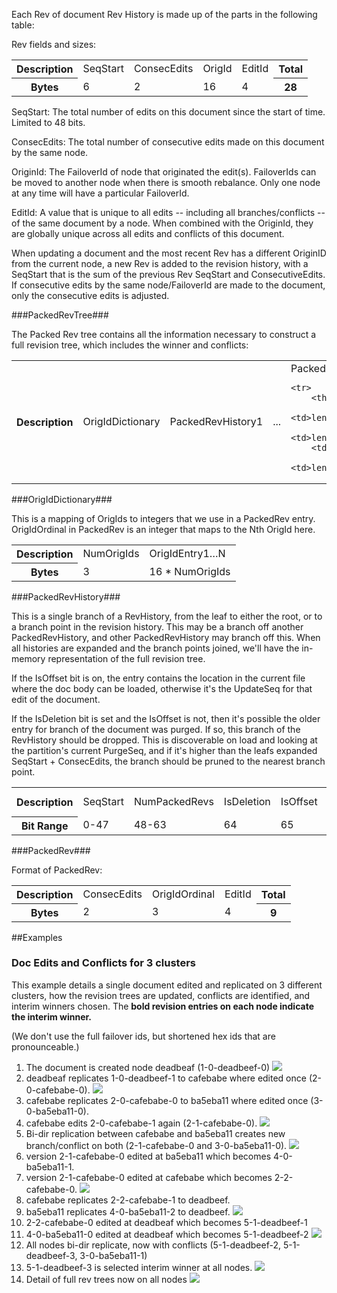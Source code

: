 
Each Rev of document Rev History is made up of the parts in the following table:

Rev fields and sizes:

<table>
	<tr>
		<th>Description
		<td>SeqStart
		<td>ConsecEdits
		<td>OrigId
		<td>EditId
		<th>Total
	<tr>
		<th>Bytes
		<td>6
		<td>2
		<td>16
		<td>4
		<th>28
</table>

SeqStart: The total number of edits on this document since the start of time. Limited to 48 bits.

ConsecEdits: The total number of consecutive edits made on this document by the same node.

OriginId: The FailoverId of node that originated the edit(s). FailoverIds can be moved to another node when there is smooth rebalance. Only one node at any time will have a particular FailoverId.

EditId: A value that is unique to all edits -- including all branches/conflicts -- of the same document by a node. When combined with the OriginId, they are globally unique across all edits and conflicts of this document.

When updating a document and the most recent Rev has a different OriginID from the current node, a new Rev is added to the revision history, with a SeqStart that is the sum of the previous Rev SeqStart and ConsecutiveEdits. If consecutive edits by the same node/FailoverId are made to the document, only the consecutive edits is adjusted.

###PackedRevTree###

The Packed Rev tree contains all the information necessary to construct a full revision tree, which includes the winner and conflicts:

<table>
	<tr>
		<th>Description
		<td>OrigIdDictionary
		<td>PackedRevHistory1
		<td>...
		<td>PackedRevHistoryN

	<tr>
		<th>Bytes
		<td>length(OrigIdDictionary)
		<td>length(PackedRevHistory1)
		<td>...
		<td>length(PackedRevHistoryN)
</table>

###OrigIdDictionary###

This is a mapping of OrigIds to integers that we use in a PackedRev entry. OrigIdOrdinal in PackedRev is an integer that maps to the Nth OrigId here.

<table>
	<tr>
		<th>Description
		<td>NumOrigIds
		<td>OrigIdEntry1…N
	<tr>
		<th>Bytes
		<td>3
		<td>16 * NumOrigIds
</table>

###PackedRevHistory###

This is a single branch of a RevHistory, from the leaf to either the root, or to a branch point in the revision history. This may be a branch off another PackedRevHistory, and other PackedRevHistory may branch off this. When all histories are expanded and the branch points joined, we'll have the in-memory representation of the full revision tree.

If the IsOffset bit is on, the entry contains the location in the current file where the doc body can be loaded, otherwise it's the UpdateSeq for that edit of the document.

If the IsDeletion bit is set and the IsOffset is not, then it's possible the older entry for branch of the document was purged. If so, this branch of the RevHistory should be dropped. This is discoverable on load and looking at the partition's current PurgeSeq, and if it's higher than the leafs expanded SeqStart + ConsecEdits, the branch should be pruned to the nearest branch point.

<table>
	<tr>
		<th>Description
		<td>SeqStart
		<td>NumPackedRevs
		<td>IsDeletion
		<td>IsOffset
		<td>DocBodyOffset or UpdateSeq
		<td>PackedRev1…N
	<tr>
		<th>Bit Range
		<td>0-47
		<td>48-63
		<td>64
		<td>65
		<td>66-93
		<td>94+
</table>

###PackedRev###

Format of PackedRev:

<table>
	<tr>
		<th>Description
		<td>ConsecEdits
		<td>OrigIdOrdinal
		<td>EditId
		<th>Total
	<tr>
		<th>Bytes
		<td>2
		<td>3
		<td>4
		<th>9
</table>



##Examples
### Doc Edits and Conflicts for 3 clusters

This example details a single document edited and replicated on 3 different clusters, how the revision trees are updated, conflicts are identified, and interim winners chosen. The **bold revision entries on each node indicate the interim winner.**

(We don't use the full failover ids, but shortened hex ids that are pronounceable.)

1. The document is created node deadbeaf (1-0-deadbeef-0)
![](revtreesimages/a.png)
2. deadbeaf replicates 1-0-deadbeef-1 to cafebabe where edited once (2-0-cafebabe-0).
![](revtreesimages/b.png)
3. cafebabe replicates 2-0-cafebabe-0 to ba5eba11 where edited once (3-0-ba5eba11-0).
4. cafebabe edits 2-0-cafebabe-1 again (2-1-cafebabe-0).
![](revtreesimages/c.png)
5. Bi-dir replication between cafebabe and ba5eba11 creates new branch/conflict on both (2-1-cafebabe-0 and 3-0-ba5eba11-0).
![](revtreesimages/d.png)
6. version 2-1-cafebabe-0 edited at ba5eba11 which becomes 4-0-ba5eba11-1.
7. version 2-1-cafebabe-0 edited at cafebabe which becomes 2-2-cafebabe-0.
![](revtreesimages/e.png)
8. cafebabe replicates 2-2-cafebabe-1 to deadbeef.
9. ba5eba11 replicates 4-0-ba5eba11-2 to deadbeef.
![](revtreesimages/f.png)
10. 2-2-cafebabe-0 edited at deadbeaf which becomes 5-1-deadbeef-1
11. 4-0-ba5eba11-0 edited at deadbeaf which becomes 5-1-deadbeef-2
![](revtreesimages/g.png)
12. All nodes bi-dir replicate, now with conflicts (5-1-deadbeef-2, 5-1-deadbeef-3, 3-0-ba5eba11-1)
13. 5-1-deadbeef-3 is selected interim winner at all nodes.
![](revtreesimages/h.png)
14. Detail of full rev trees now on all nodes
![](revtreesimages/i.png)

